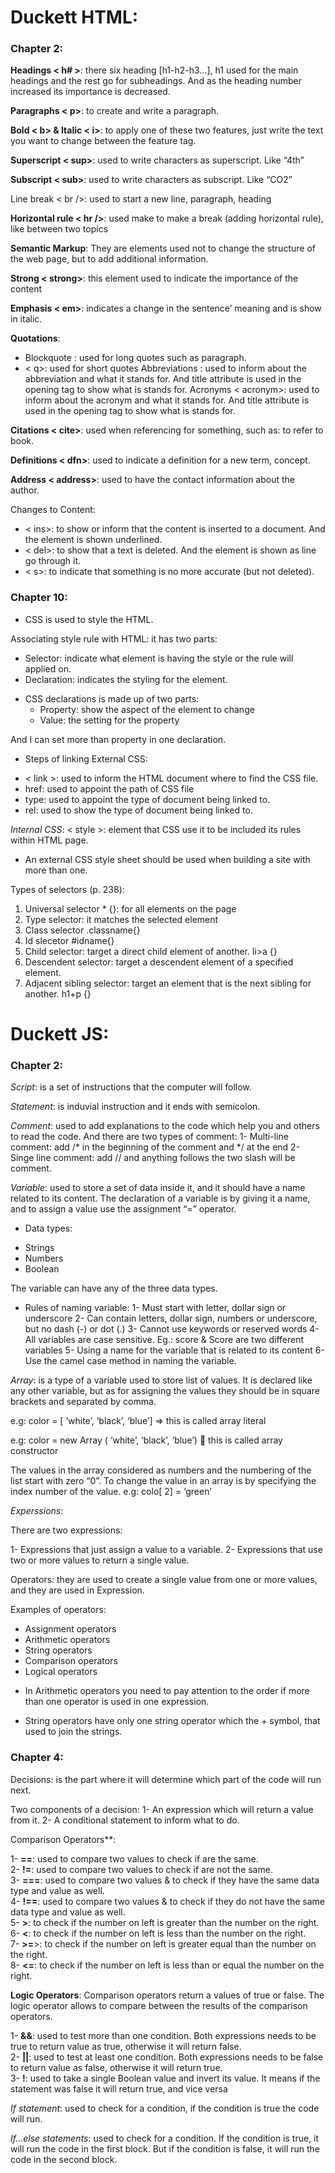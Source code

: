 # Duckett HTML:

### Chapter 2:

**Headings < h# >**: there six heading [h1-h2-h3…], h1 used for the main headings and the rest go for subheadings. And as the heading number increased its importance is decreased.

**Paragraphs < p>**: to create and write a paragraph.

**Bold < b> & Italic < i>**: to apply one of these two features, just write the text you want to change between the feature tag.

**Superscript < sup>**: used to write characters as superscript. Like “4th”

**Subscript < sub>**: used to write characters as subscript. Like “CO2”

Line break < br />: used to start a new line, paragraph, heading

**Horizontal rule < hr />**: used make to make a break (adding horizontal rule), like between two topics

**Semantic Markup**: They are elements used not to change the structure of the web page, but to add 
additional information.

**Strong < strong>**: this element used to indicate the importance of the content

**Emphasis < em>**: indicates a change in the sentence’ meaning and is show in italic.

**Quotations**: 
 -	Blockquote <blockqoute>: used for long quotes such as paragraph.
 -	< q>: used for short quotes
Abbreviations <abbr>: used to inform about the abbreviation and what it stands for. And title attribute is used in the opening tag to show what is stands for.
Acronyms < acronym>: used to inform about the acronym and what it stands for.  And title attribute is used in the opening tag to show what is stands for.

**Citations < cite>**: used when referencing for something, such as: to refer to book.

**Definitions < dfn>**: used to indicate a definition for a new term, concept.

**Address < address>**: used to have the contact information about the author.

Changes to Content:
 -	< ins>: to show or inform that the content is inserted to a document. And the element is shown underlined.
 -	< del>: to show that a text is deleted. And the element is shown as line go through it.
 -	< s>: to indicate that something is no more accurate (but not deleted).

 
### Chapter 10:

+ CSS is used to style the HTML.

Associating style rule with HTML: 
  it has two parts:
   -	Selector: indicate what element is having the style or the rule will applied on.
   -	Declaration: indicates the styling for the element.

+ CSS declarations is made up of two parts: 
  -	Property: show the aspect of the element to change
  -	Value: the setting for the property 

And I can set more than property in one declaration.

+ Steps of linking External CSS:

 - < link >: used to inform the HTML document where to find the CSS file.<br>
 - href: used to appoint the path of CSS file <br>
 - type: used to appoint the type of document being linked to. <br>
 - rel: used to show the type of document being linked to. <br>

*Internal CSS*: 
< style >: element that CSS use it to be included its rules within HTML page.

+ An external CSS style sheet should be used when building a site with more than one.


Types of selectors (p. 238):
 1.	Universal selector * {}: for all elements on the page
 2.	Type selector: it matches the selected element 
 3.	Class selector .classname{}
 4.	Id slecetor #idname{}
 5.	Child selector: target a direct child element of another. li>a {}
 6.	Descendent selector: target a descendent element of a specified element. 
 7.	Adjacent sibling selector: target an element that is the next sibling for another. h1+p {}

# Duckett JS:

### Chapter 2:

*Script*: is a set of instructions that the computer will follow.

*Statement*: is induvial instruction and it ends with semicolon.

*Comment*: used to add explanations to the code which help you and others to read the code. And there are two types of comment:
 1-	Multi-line comment: add /* in the beginning of the comment and */ at the end 
 2-	Singe line comment: add // and anything follows the two slash will be comment.
 
*Variable*: used to store a set of data inside it, and it should have a name related to its content. The declaration of a variable is by giving it a name, and to assign a value use the assignment “=” operator. 

+ Data types: 
 -	Strings
 -	Numbers
 -	Boolean

The variable can have any of the three data types.

+ Rules of naming variable: 
 1-	Must start with letter, dollar sign or underscore
 2-	Can contain letters, dollar sign, numbers or underscore, but no dash (-) or dot (.)
 3-	Cannot use keywords or reserved words
 4-	All variables are case sensitive. Eg.: score & Score are two different variables
 5-	Using a name for the variable that is related to its content
 6-	Use the camel case method in naming the variable.


*Array*: is a type of a variable used to store list of values. It is declared like any other variable, but as for assigning the values they should be in square brackets and separated by comma.

e.g: color = [ ‘white’, ‘black’, ‘blue’] => this is called array literal

e.g: color = new Array ( ‘white’, ‘black’, ‘blue’)  this is called array constructor

The values in the array considered as numbers and the numbering of the list start with zero “0”.
To change the value in an array is by specifying the index number of the value.
e.g: colo[ 2] = ‘green’

*Experssions*: 

There are two expressions:

1- Expressions that just assign a value to a variable.
2- Expressions that use two or more values to return a single value.

Operators: they are used to create a single value from one or more values, and they are used in Expression. 

Examples of operators:
 - Assignment operators 
 - Arithmetic operators 
 - String operators
 - Comparison operators
 - Logical operators

+ In Arithmetic operators you need to pay attention to the order if more than one operator is used in one expression.

+ String operators have only one string operator which the + symbol, that used to join the strings.

### Chapter 4: 

Decisions: is the part where it will determine which part of the code will run next.

Two components of a decision:
1-	An expression which will return a value from it.
2-	A conditional statement to inform what to do.

Comparison Operators**:

 1- **==**: used to compare two values to check if are the same.<br>
 2- **!=**: used to compare two values to check if are not the same.<br>
 3- **===**: used to compare two values & to check if they have the same data type and value as well.<br>
 4- **!==**: used to compare two values & to check if they do not have the same data type and value as well.<br>
 5- **>**: to check if the number on left is greater than the number on the right.<br>
 6- **<**: to check if the number on left is less than the number on the right.<br> 
 7- **>=**>: to check if the number on left is greater equal than the number on the right. <br>
 8- **<=**: to check if the number on left is less than or equal the number on the right.

**Logic Operators**:
Comparison operators return a values of true or false. The logic operator allows to compare between the results of the comparison operators.

 1- **&&**: used to test more than one condition. Both expressions needs to be true to return value as true, otherwise it will return false.<br>
 2- **||**: used to test at least one condition. Both expressions needs to be false to return value as false, otherwise it will return true.<br>
 3- **!**: used to take a single Boolean value and invert its value. It means if the statement was false it will return true, and vice versa


*If statement*: used to check for a condition, if the condition is true the code will run.

*If...else statements*: used to check for a condition. If the condition is true, it will run the code in the first block. But if the condition is false, it will run the code in the second block.
